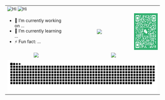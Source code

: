 <div align="center">
  <table>
      <tr>
        <td colspan="3" align="left">               
          <img src="https://emojis.slackmojis.com/emojis/images/1588866973/8934/hellokittydance.gif?1588866973" alt="Hi" width="80" />
          <img
            src="https://readme-typing-svg.herokuapp.com?font=DynaPuff&size=200&pause=1000&color=9999FF&center=false&vCenter=true&width=3000&height=240&lines=Hi+!!+I+am+Chenglin;A+passionate+web+developer;based+in+Shenzheng;Welcome+to+my+personal+page;"
            alt="Hi"
            width="400"
          />
        </td>
      </tr>
      <tr height="130px">  
        <td>
          <ul>
            <li>🔭 I’m currently working on ...</li>
            <li>🌱 I’m currently learning ...</li>
            <li>⚡ Fun fact: ...</li>
          </ul>           
        </td>
        <td align="center" width="42%">
          <img src="https://access-counter.vercel.app/api/counter?name=wangrongding&theme=006&length=7" />
        </td>        
         <td align="center" width="125px">
          <img src="https://github.com/aqianer/DCIM/raw/main/aqianer_pic/wechat_qrcode.jpg" height="120px" width="120px"/>
        </td>
      </tr>
      <tr>
        <td align="center" width="40%">
          <img src="https://github-readme-stats.vercel.app/api?username=aqianer" height="175px" />  
        </td>
        <td colspan="2" align="center">
          <img src="https://github-readme-activity-graph.vercel.app/graph?username=aqianer&bg_color=fffff0&color=708090&line=1f883d&point=24292e&area=true&area_color=0d53c5&hide_border=true"  height="180px"/>
        </td>
      </tr>
      <tr>
        <td colspan="3" align="center">
          <picture>
            <source media="(prefers-color-scheme: dark)" srcset="https://raw.githubusercontent.com/aqianer/aqianer/output/github-contribution-grid-snake-dark.svg">
            <source media="(prefers-color-scheme: light)" srcset="https://raw.githubusercontent.com/aqianer/aqianer/output/github-contribution-grid-snake.svg">
            <img alt="github contribution grid snake animation" src="https://raw.githubusercontent.com/aqianer/aqianer/output/github-contribution-grid-snake.svg">
          </picture>
        </td>
      </tr>
  </table>
</div>





  




